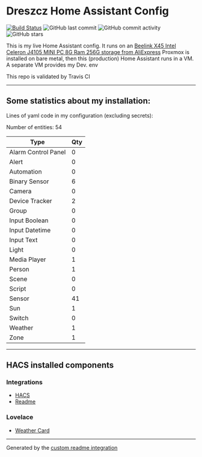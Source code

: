 # Dreszcz Home Assistant Config

[![Build Status](https://travis-ci.org/DRESZCZ/HomeAssistantConfig.svg?branch=master)](https://travis-ci.org/github/DRESZCZ/HomeAssistantConfig)
![GitHub last commit](https://img.shields.io/github/last-commit/DRESZCZ/HomeAssistantConfig)
![GitHub commit activity](https://img.shields.io/github/commit-activity/m/DRESZCZ/HomeAssistantConfig)
![GitHub stars](https://img.shields.io/github/stars/DRESZCZ/HomeAssistantConfig)




This is my live Home Assistant config. 
It runs on an [Beelink X45 Intel Celeron J4105 MINI PC 8G Ram 256G storage from AliExpress](https://aliexpress.com/item/4001208421525.html)
Proxmox is installed on bare metal,  then this (production) Home Assistant runs in a VM.
A separate VM provides my Dev. env

This repo is validated by Travis CI


***

## Some statistics about my installation:

Lines of yaml code in my configuration (excluding secrets): 

Number of entities: 54

Type | Qty
-- | --
Alarm Control Panel | 0
Alert | 0
Automation | 0
Binary Sensor | 6
Camera | 0
Device Tracker | 2
Group | 0
Input Boolean | 0
Input Datetime | 0
Input Text | 0
Light | 0
Media Player | 1
Person | 1
Scene | 0
Script | 0
Sensor | 41
Sun | 1
Switch | 0
Weather | 1
Zone | 1

***

## HACS installed components

### Integrations
- [HACS](https://github.com/hacs/integration)
- [Readme](https://github.com/custom-components/readme)

### Lovelace
- [Weather Card](https://github.com/bramkragten/weather-card)

***


Generated by the [custom readme integration](https://github.com/custom-components/readme)
